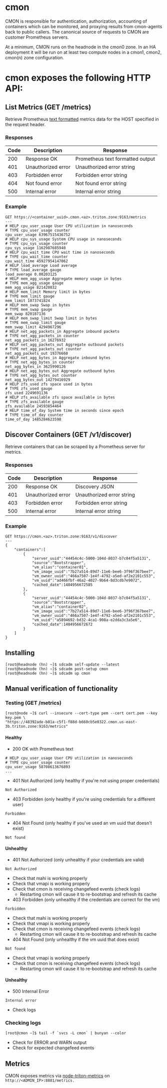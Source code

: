 # cmon

CMON is responsible for authentication, authorization, accounting of containers
which can be monitored, and proxying results from cmon-agents back to public
callers. The canonical source of requests to CMON are customer Prometheus
servers.

At a minimum, CMON runs on the headnode in the cmon0 zone. In an HA deployment
it will be run on at least two compute nodes in a cmon1, cmon2,
cmon(n) zone configuration.

# cmon exposes the following HTTP API:

## List Metrics (GET /metrics)

Retrieve Prometheus
[text formatted](https://prometheus.io/docs/instrumenting/exposition_formats/#text-format-details)
metrics data for the HOST specified in the request header.

### Responses

| Code | Description         | Response                         |
| ---- | ------------------- | -------------------------------- |
| 200  | Response OK         | Prometheus text formatted output |
| 401  | Unauthorized error  | Unauthorized error string        |
| 403  | Forbidden error     | Forbidden error string           |
| 404  | Not found error     | Not found error string           |
| 500  | Internal error      | Internal error string            |

### Example

```
GET https://<container_uuid>.cmon.<az>.triton.zone:9163/metrics
---
# HELP cpu_user_usage User CPU utilization in nanoseconds
# TYPE cpu_user_usage counter
cpu_user_usage 63967515436752
# HELP cpu_sys_usage System CPU usage in nanoseconds
# TYPE cpu_sys_usage counter
cpu_sys_usage 1162987685940
# HELP cpu_wait_time CPU wait time in nanoseconds
# TYPE cpu_wait_time counter
cpu_wait_time 45927954147062
# HELP load_average Load average
# TYPE load_average gauge
load_average 0.08203125
# HELP mem_agg_usage Aggregate memory usage in bytes
# TYPE mem_agg_usage gauge
mem_agg_usage 821420032
# HELP mem_limit Memory limit in bytes
# TYPE mem_limit gauge
mem_limit 1073741824
# HELP mem_swap Swap in bytes
# TYPE mem_swap gauge
mem_swap 820187136
# HELP mem_swap_limit Swap limit in bytes
# TYPE mem_swap_limit gauge
mem_swap_limit 4294967296
# HELP net_agg_packets_in Aggregate inbound packets
# TYPE net_agg_packets_in counter
net_agg_packets_in 16276932
# HELP net_agg_packets_out Aggregate outbound packets
# TYPE net_agg_packets_out counter
net_agg_packets_out 19376660
# HELP net_agg_bytes_in Aggregate inbound bytes
# TYPE net_agg_bytes_in counter
net_agg_bytes_in 3625990126
# HELP net_agg_bytes_out Aggregate outbound bytes
# TYPE net_agg_bytes_out counter
net_agg_bytes_out 14279416929
# HELP zfs_used zfs space used in bytes
# TYPE zfs_used gauge
zfs_used 2249691136
# HELP zfs_available zfs space available in bytes
# TYPE zfs_available gauge
zfs_available 24593854464
# HELP time_of_day System time in seconds since epoch
# TYPE time_of_day counter
time_of_day 1485284623598
```

## Discover Containers (GET /v1/discover)

Retrieve containers that can be scraped by a Prometheus server for metrics.

### Responses


| Code | Description         | Response                         |
| ---- | ------------------- | -------------------------------- |
| 200  | Response OK         | Discovery JSON                   |
| 401  | Unauthorized error  | Unauthorized error string        |
| 403  | Forbidden error     | Forbidden error string           |
| 500  | Internal error      | Internal error string            |

### Example
```
GET https://cmon.<az>.triton.zone:9163/v1/discover
---
{
    "containers":[
        {
            "server_uuid":"44454c4c-5000-104d-8037-b7c04f5a5131",
            "source":"Bootstrapper",
            "vm_alias":"container01",
            "vm_image_uuid":"7b27a514-89d7-11e6-bee6-3f96f367bee7",
            "vm_owner_uuid":"466a7507-1e4f-4792-a5ed-af2e2101c553",
            "vm_uuid":"ad466fbf-46a2-4027-9b64-8d3cdb7e9072",
            "cached_date":1484956672585
        },
        {
            "server_uuid":"44454c4c-5000-104d-8037-b7c04f5a5131",
            "source":"Bootstrapper",
            "vm_alias":"container02",
            "vm_image_uuid":"7b27a514-89d7-11e6-bee6-3f96f367bee7",
            "vm_owner_uuid":"466a7507-1e4f-4792-a5ed-af2e2101c553",
            "vm_uuid":"a5894692-bd32-4ca1-908a-e2dda3c3a5e6",
            "cached_date":1484956672672
        }
    ]
}
```

## Installing

```
[root@headnode (hn) ~]$ sdcadm self-update --latest
[root@headnode (hn) ~]$ sdcadm post-setup cmon
[root@headnode (hn) ~]$ sdcadm up cmon
```

## Manual verification of functionality

### Testing (GET /metrics)

```
[root@node ~]$ curl --insecure --cert-type pem --cert cert.pem --key key.pem \
"https://48392ade-b01a-c5f1-f88d-b660cb5e0322.cmon.us-east-3b.triton.zone:9163/metrics"
```

#### Healthy
* 200 OK with Prometheus text
```
# HELP cpu_user_usage User CPU utilization in nanoseconds
# TYPE cpu_user_usage counter
cpu_user_usage 58708613676893
...
```
* 401 Not Authorized (only healthy if you're not using proper credentials)
```
Not Authorized
```
* 403 Forbidden (only healthy if you're using credentials for a different user)
```
Forbidden
```
* 404 Not Found (only healthy if you've used an vm uuid that doesn't exist)
```
Not found
```

#### Unhealthy

* 401 Not Authorized (only unhealthy if your credentials are valid)
```
Not Authorized
```
  * Check that mahi is working properly
  * Check that vmapi is working properly
  * Check that cmon is receiving changefeed events (check logs)
    * Restarting cmon will cause it to re-bootstrap and refresh its cache
* 403 Forbidden (only unhealthy if the credentials are correct for the vm)
```
Forbidden
```
  * Check that mahi is working properly
  * Check that vmapi is working properly
  * Check that cmon is receiving changefeed events (check logs)
    * Restarting cmon will cause it to re-bootstrap and refresh its cache
* 404 Not Found (only unhealthy if the vm uuid that does exist)
```
Not found
```
  * Check that vmapi is working properly
  * Check that cmon is receiving changefeed events (check logs)
    * Restarting cmon will cause it to re-bootstrap and refresh its cache

#### Unhealthy
* 500 Internal Error
```
Internal error
```
  * Check logs

### Checking logs

```
[root@cmon ~]$ tail -f `svcs -L cmon` | bunyan --color
```

* Check for ERROR and WARN output
* Check for expected changefeed events

## Metrics

CMON exposes metrics via [node-triton-metrics](https://github.com/joyent/node-triton-metrics) on `http://<ADMIN_IP>:8881/metrics.`
